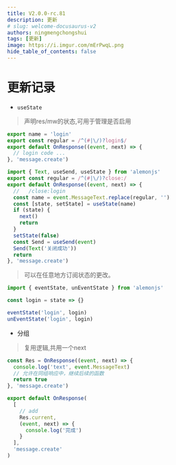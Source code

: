 ```yaml
---
title: V2.0.0-rc.81
description: 更新
# slug: welcome-docusaurus-v2
authors: ningmengchongshui
tags: [更新]
image: https://i.imgur.com/mErPwqL.png
hide_table_of_contents: false
---
```


# 更新记录

- `useState`

> 声明res/mw的状态,可用于管理是否启用

```ts title="apps/**/*/res.ts"
export name = 'login'
export const regular = /^(#|\/)?login$/
export default OnResponse((event, next) => {
  // login code ...
}, 'message.create')
```

```ts title="apps/**/*/res.ts"
import { Text, useSend, useState } from 'alemonjs'
export const regular = /^(#|\/)?close:/
export default OnResponse((event, next) => {
  //   /close:login
  const name = event.MessageText.replace(regular, '')
  const [state, setState] = useState(name)
  if (state) {
    next()
    return
  }
  setState(false)
  const Send = useSend(event)
  Send(Text('关闭成功'))
  return
}, 'message.create')
```

> 可以在任意地方订阅状态的更改。

```ts title="apps/**/*/res.ts"
import { eventState, unEventState } from 'alemonjs'

const login = state => {}

eventState('login', login)
unEventState('login', login)
```

- 分组

> 复用逻辑,共用一个next

```ts
const Res = OnResponse((event, next) => {
  console.log('text', event.MessageText)
  // 允许在同组响应中，继续后续的函数
  return true
}, 'message.create')

export default OnResponse(
  [
    // add
    Res.current,
    (event, next) => {
      console.log('完成')
    }
  ],
  'message.create'
)
```
